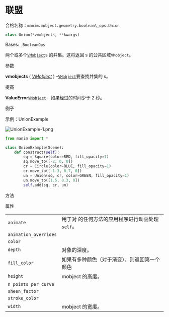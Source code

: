 # 联盟

合格名称：`manim.mobject.geometry.boolean\_ops.Union`

```py
class Union(*vmobjects, **kwargs)
```

Bases: `_BooleanOps`

两个或多个[`VMobject`]()s 的并集。这将返回 s 的公共区域`VMobject`。

参数

**vmobjects** ( [_VMobject_]() ) –[`VMobject`]()要查找并集的 s。

提高

**ValueError**[`VMobject`]() – 如果经过的时间少于 2 秒。

例子

示例：UnionExample 

![UnionExample-1.png](../static/UnionExample-1.png)

```py
from manim import *

class UnionExample(Scene):
    def construct(self):
        sq = Square(color=RED, fill_opacity=1)
        sq.move_to([-2, 0, 0])
        cr = Circle(color=BLUE, fill_opacity=1)
        cr.move_to([-1.3, 0.7, 0])
        un = Union(sq, cr, color=GREEN, fill_opacity=1)
        un.move_to([1.5, 0.3, 0])
        self.add(sq, cr, un)
```

方法



属性

|||
|-|-|
`animate`|用于对 的任何方法的应用程序进行动画处理`self`。
`animation_overrides`|
`color`|
`depth`|对象的深度。
`fill_color`|如果有多种颜色（对于渐变），则返回第一个颜色
`height`|mobject 的高度。
`n_points_per_curve`|
`sheen_factor`|
`stroke_color`|
`width`|mobject 的宽度。
